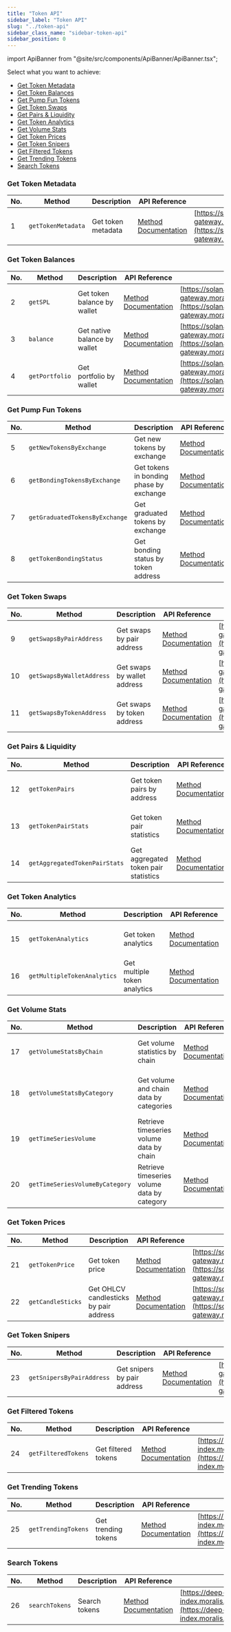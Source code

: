 ```yaml
---
title: "Token API"
sidebar_label: "Token API"
slug: "../token-api"
sidebar_class_name: "sidebar-token-api"
sidebar_position: 0
---
```


import ApiBanner from "@site/src/components/ApiBanner/ApiBanner.tsx";

Select what you want to achieve:

- [Get Token Metadata](#get-token-metadata)
- [Get Token Balances](#get-token-balances)
- [Get Pump Fun Tokens](#get-pump-fun-tokens)
- [Get Token Swaps](#get-token-swaps)
- [Get Pairs & Liquidity](#get-pairs--liquidity)
- [Get Token Analytics](#get-token-analytics)
- [Get Volume Stats](#get-volume-stats)
- [Get Token Prices](#get-token-prices)
- [Get Token Snipers](#get-token-snipers)
- [Get Filtered Tokens](#get-filtered-tokens)
- [Get Trending Tokens](#get-trending-tokens)
- [Search Tokens](#search-tokens)

### Get Token Metadata

| No. | Method             | Description        | API Reference                                                              | URL                                                                                                                                      |
| --- | ------------------ | ------------------ | -------------------------------------------------------------------------- | ---------------------------------------------------------------------------------------------------------------------------------------- |
| 1   | `getTokenMetadata` | Get token metadata | [Method Documentation](/web3-data-api/solana/reference/get-token-metadata) | [https://solana-gateway.moralis.io/token/:network/:address/metadata](https://solana-gateway.moralis.io/token/:network/:address/metadata) |

### Get Token Balances

| No. | Method         | Description                  | API Reference                                                             | URL                                                                                                                                            |
| --- | -------------- | ---------------------------- | ------------------------------------------------------------------------- | ---------------------------------------------------------------------------------------------------------------------------------------------- |
| 2   | `getSPL`       | Get token balance by wallet  | [Method Documentation](/web3-data-api/solana/reference/get-spl)           | [https://solana-gateway.moralis.io/account/:network/:address/tokens](https://solana-gateway.moralis.io/account/:network/:address/tokens)       |
| 3   | `balance`      | Get native balance by wallet | [Method Documentation](/web3-data-api/solana/reference/sol-balance)       | [https://solana-gateway.moralis.io/account/:network/:address/balance](https://solana-gateway.moralis.io/account/:network/:address/balance)     |
| 4   | `getPortfolio` | Get portfolio by wallet      | [Method Documentation](/web3-data-api/solana/reference/get-sol-portfolio) | [https://solana-gateway.moralis.io/account/:network/:address/portfolio](https://solana-gateway.moralis.io/account/:network/:address/portfolio) |

### Get Pump Fun Tokens

| No. | Method                         | Description                             | API Reference                                                                               | URL                                                                                                                                                                                         |
| --- | ------------------------------ | --------------------------------------- | ------------------------------------------------------------------------------------------- | ------------------------------------------------------------------------------------------------------------------------------------------------------------------------------------------- |
| 5   | `getNewTokensByExchange`       | Get new tokens by exchange              | [Method Documentation](/web3-data-api/solana/reference/get-new-tokens-by-exchange)          | [https://solana-gateway.moralis.io/token/mainnet/exchange/:exchange/new](https://solana-gateway.moralis.io/token/mainnet/exchange/pumpfun/new?limit=100)                                    |
| 6   | `getBondingTokensByExchange`   | Get tokens in bonding phase by exchange | [Method Documentation](/web3-data-api/solana/reference/get-bonding-tokens-by-exchange)      | [https://solana-gateway.moralis.io/token/mainnet/exchange/:exchange/bonding](https://solana-gateway.moralis.io/token/mainnet/exchange/pumpfun/bonding?limit=100)                            |
| 7   | `getGraduatedTokensByExchange` | Get graduated tokens by exchange        | [Method Documentation](/web3-data-api/solana/reference/get-graduated-tokens-by-exchange)    | [https://solana-gateway.moralis.io/token/mainnet/exchange/:exchange/graduated](https://solana-gateway.moralis.io/token/mainnet/exchange/pumpfun/graduated?limit=100)                        |
| 8   | `getTokenBondingStatus`        | Get bonding status by token address     | [Method Documentation](/web3-data-api/solana/reference/get-bonding-status-by-token-address) | [https://solana-gateway.moralis.io/token/mainnet/:tokenAddress/bonding-status](https://solana-gateway.moralis.io/token/mainnet/H2p8S7Ssd3mrBft1bcDGnzW8KNRAGtPTtJLv1tnupump/bonding-status) |

### Get Token Swaps

| No. | Method                    | Description                 | API Reference                                                                       | URL                                                                                                                                                    |
| --- | ------------------------- | --------------------------- | ----------------------------------------------------------------------------------- | ------------------------------------------------------------------------------------------------------------------------------------------------------ |
| 9   | `getSwapsByPairAddress`   | Get swaps by pair address   | [Method Documentation](/web3-data-api/solana/reference/get-swaps-by-pair-address)   | [https://solana-gateway.moralis.io/token/:network/pairs/:pairAddress/swaps](https://solana-gateway.moralis.io/token/:network/pairs/:pairAddress/swaps) |
| 10  | `getSwapsByWalletAddress` | Get swaps by wallet address | [Method Documentation](/web3-data-api/solana/reference/get-swaps-by-wallet-address) | [https://solana-gateway.moralis.io/token/:network/:tokenAddress/swaps](https://solana-gateway.moralis.io/token/:network/:tokenAddress/swaps)           |
| 11  | `getSwapsByTokenAddress`  | Get swaps by token address  | [Method Documentation](/web3-data-api/solana/reference/get-swaps-by-token-address)  | [https://solana-gateway.moralis.io/account/:network/:walletAddress/swaps](https://solana-gateway.moralis.io/account/:network/:walletAddress/swaps)     |

### Get Pairs & Liquidity

| No. | Method                        | Description                          | API Reference                                                                           | URL                                                                                                                                                    |
| --- | ----------------------------- | ------------------------------------ | --------------------------------------------------------------------------------------- | ------------------------------------------------------------------------------------------------------------------------------------------------------ |
| 12  | `getTokenPairs`               | Get token pairs by address           | [Method Documentation](/web3-data-api/solana/reference/get-token-pairs-by-address)      | [https://solana-gateway.moralis.io/token/:network/:address/pairs](https://solana-gateway.moralis.io/token/:network/:address/pairs)                     |
| 13  | `getTokenPairStats`           | Get token pair statistics            | [Method Documentation](/web3-data-api/solana/reference/get-token-pair-stats)            | [https://solana-gateway.moralis.io/token/:network/pairs/:pairAddress/stats](https://solana-gateway.moralis.io/token/:network/pairs/:pairAddress/stats) |
| 14  | `getAggregatedTokenPairStats` | Get aggregated token pair statistics | [Method Documentation](/web3-data-api/solana/reference/get-aggregated-token-pair-stats) | [https://solana-gateway.moralis.io/token/:network/:address/pairs/stats](https://solana-gateway.moralis.io/token/:network/:address/pairs/stats)         |

### Get Token Analytics

| No. | Method                      | Description                  | API Reference                                                                        | URL                                                                                                                                  |
| --- | --------------------------- | ---------------------------- | ------------------------------------------------------------------------------------ | ------------------------------------------------------------------------------------------------------------------------------------ |
| 15  | `getTokenAnalytics`         | Get token analytics          | [Method Documentation](/web3-data-api/solana/reference/get-token-analytics)          | [https://deep-index.moralis.io/api/v2.2/tokens/:address/analytics](https://deep-index.moralis.io/api/v2.2/tokens/:address/analytics) |
| 16  | `getMultipleTokenAnalytics` | Get multiple token analytics | [Method Documentation](/web3-data-api/solana/reference/get-multiple-token-analytics) | [https://deep-index.moralis.io/api/v2.2/tokens/:address/analytics](https://deep-index.moralis.io/api/v2.2/tokens/:address/analytics) |

### Get Volume Stats

| No. | Method                          | Description                                 | API Reference                                                                              | URL                                                                                                                                                                                                     |
| --- | ------------------------------- | ------------------------------------------- | ------------------------------------------------------------------------------------------ | ------------------------------------------------------------------------------------------------------------------------------------------------------------------------------------------------------- |
| 17  | `getVolumeStatsByChain`         | Get volume statistics by chain              | [Method Documentation](/web3-data-api/solana/reference/get-volume-stats-by-chain)          | [https://deep-index.moralis.io/api/v2.2/volume/chains](https://deep-index.moralis.io/api/v2.2/volume/chains)                                                                                            |
| 18  | `getVolumeStatsByCategory`      | Get volume and chain data by categories     | [Method Documentation](/web3-data-api/solana/reference/get-volume-stats-by-category)       | [https://deep-index.moralis.io/api/v2.2/volume/categories?chain=solana](https://deep-index.moralis.io/api/v2.2/volume/categories?chain=solana)                                                          |
| 19  | `getTimeSeriesVolume`           | Retrieve timeseries volume data by chain    | [Method Documentation](/web3-data-api/solana/reference/get-time-series-volume)             | [https://deep-index.moralis.io/api/v2.2/volume/timeseries?chain=eth&timeframe=1d](https://deep-index.moralis.io/api/v2.2/volume/timeseries?chain=solana&timeframe=1d)                                   |
| 20  | `getTimeSeriesVolumeByCategory` | Retrieve timeseries volume data by category | [Method Documentation](/web3-data-api/solana/reference/get-time-series-volume-by-category) | [https://deep-index.moralis.io/api/v2.2/volume/timeseries/artificial-intelligence?chain=eth&timeframe=1d](https://deep-index.moralis.io/api/v2.2/volume/timeseries/ai-agents?chain=solana&timeframe=1d) |

### Get Token Prices

| No. | Method            | Description                            | API Reference                                                                     | URL                                                                                                                                                    |
| --- | ----------------- | -------------------------------------- | --------------------------------------------------------------------------------- | ------------------------------------------------------------------------------------------------------------------------------------------------------ |
| 21  | `getTokenPrice`   | Get token price                        | [Method Documentation](/web3-data-api/solana/reference/get-sol-token-price)       | [https://solana-gateway.moralis.io/token/:network/:address/price](https://solana-gateway.moralis.io/token/:network/:address/price)                     |
| 22  | `getCandleSticks` | Get OHLCV candlesticks by pair address | [Method Documentation](/web3-data-api/solana/reference/get-ohlcv-by-pair-address) | [https://solana-gateway.moralis.io/token/:network/pairs/:pairAddress/ohlcv](https://solana-gateway.moralis.io/token/:network/pairs/:pairAddress/ohlcv) |

### Get Token Snipers

| No. | Method                    | Description                 | API Reference                                                                       | URL                                                                                                                                                        |
| --- | ------------------------- | --------------------------- | ----------------------------------------------------------------------------------- | ---------------------------------------------------------------------------------------------------------------------------------------------------------- |
| 23  | `getSnipersByPairAddress` | Get snipers by pair address | [Method Documentation](/web3-data-api/solana/reference/get-snipers-by-pair-address) | [https://solana-gateway.moralis.io/token/:network/pairs/:pairAddress/snipers](https://solana-gateway.moralis.io/token/:network/pairs/:pairAddress/snipers) |

### Get Filtered Tokens

| No. | Method              | Description         | API Reference                                                               | URL                                                                                                                |
| --- | ------------------- | ------------------- | --------------------------------------------------------------------------- | ------------------------------------------------------------------------------------------------------------------ |
| 24  | `getFilteredTokens` | Get filtered tokens | [Method Documentation](/web3-data-api/solana/reference/get-filtered-tokens) | [https://deep-index.moralis.io/api/v2.2/discovery/tokens](https://deep-index.moralis.io/api/v2.2/discovery/tokens) |

### Get Trending Tokens

| No. | Method              | Description         | API Reference                                                            | URL                                                                                                              |
| --- | ------------------- | ------------------- | ------------------------------------------------------------------------ | ---------------------------------------------------------------------------------------------------------------- |
| 25  | `getTrendingTokens` | Get trending tokens | [Method Documentation](/web3-data-api/evm/reference/get-trending-tokens) | [https://deep-index.moralis.io/api/v2.2/tokens/trending](https://deep-index.moralis.io/api/v2.2/tokens/trending) |

### Search Tokens

| No. | Method         | Description   | API Reference                                                         | URL                                                                                                          |
| --- | -------------- | ------------- | --------------------------------------------------------------------- | ------------------------------------------------------------------------------------------------------------ |
| 26  | `searchTokens` | Search tokens | [Method Documentation](/web3-data-api/solana/reference/search-tokens) | [https://deep-index.moralis.io/api/v2.2/tokens/search](https://deep-index.moralis.io/api/v2.2/tokens/search) |
